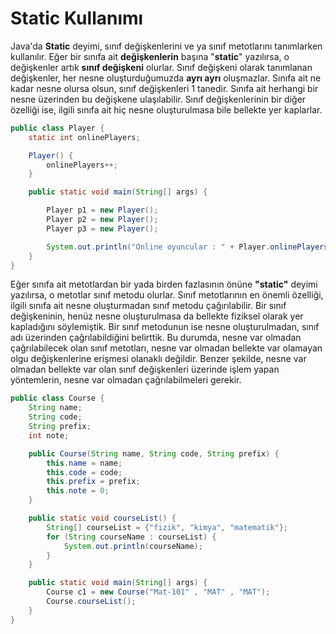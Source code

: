 # Static Kullanımı

Java'da **Static** deyimi, sınıf değişkenlerini ve ya sınıf metotlarını tanımlarken kullanılır. Eğer bir sınıfa ait **değişkenlerin** başına "**static**" yazılırsa, o değişkenler artık **sınıf değişkeni** olurlar. Sınıf değişkeni olarak tanımlanan değişkenler, her nesne oluşturduğumuzda **ayrı ayrı** oluşmazlar. Sınıfa ait ne kadar nesne olursa olsun, sınıf değişkenleri 1 tanedir. Sınıfa ait herhangi bir nesne üzerinden bu değişkene ulaşılabilir. Sınıf değişkenlerinin bir diğer özelliği ise, ilgili sınıfa ait hiç nesne oluşturulmasa bile bellekte yer kaplarlar.

```java
public class Player {
    static int onlinePlayers;

    Player() {
        onlinePlayers++;
    }

    public static void main(String[] args) {

        Player p1 = new Player();
        Player p2 = new Player();
        Player p3 = new Player();

        System.out.println("Online oyuncular : " + Player.onlinePlayers);
    }
}

```

Eğer sınıfa ait metotlardan bir yada birden fazlasının önüne **"static"** deyimi yazılırsa, o metotlar sınıf metodu olurlar. Sınıf metotlarının en önemli özelliği, ilgili sınıfa ait nesne oluşturmadan sınıf metodu çağırılabilir. Bir sınıf değişkeninin, henüz nesne oluşturulmasa da bellekte fiziksel olarak yer kapladığını söylemiştik. Bir sınıf metodunun ise nesne oluşturulmadan, sınıf adı üzerinden çağrılabildiğini belirttik. Bu durumda, nesne var olmadan çağrılabilecek olan sınıf metotları, nesne var olmadan bellekte var olamayan olgu değişkenlerine erişmesi olanaklı değildir. Benzer şekilde, nesne var olmadan bellekte var olan sınıf değişkenleri üzerinde işlem yapan yöntemlerin, nesne var olmadan çağrılabilmeleri gerekir.

```java
public class Course {
    String name;
    String code;
    String prefix;
    int note;

    public Course(String name, String code, String prefix) {
        this.name = name;
        this.code = code;
        this.prefix = prefix;
        this.note = 0;
    }

    public static void courseList() {
        String[] courseList = {"fizik", "kimya", "matematik"};
        for (String courseName : courseList) {
            System.out.println(courseName);
        }
    }

    public static void main(String[] args) {
        Course c1 = new Course("Mat-101" , "MAT" , "MAT");
        Course.courseList();
    }
}
```

